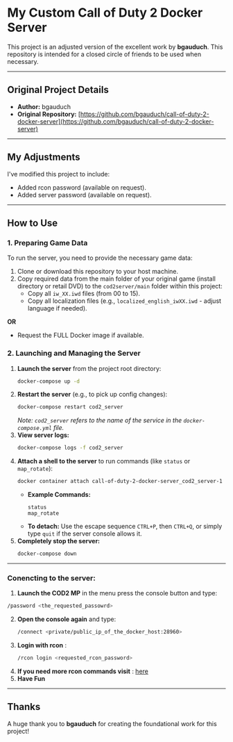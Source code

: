 # My Custom Call of Duty 2 Docker Server

This project is an adjusted version of the excellent work by **bgauduch**. This repository is intended for a closed circle of friends to be used when necessary.

---

## Original Project Details

* **Author:** bgauduch
* **Original Repository:** [https://github.com/bgauduch/call-of-duty-2-docker-server](https://github.com/bgauduch/call-of-duty-2-docker-server)

---

## My Adjustments

I've modified this project to include:

* Added rcon password (available on request).
* Added server password (available on request).

---

## How to Use

### 1. Preparing Game Data

To run the server, you need to provide the necessary game data:

1.  Clone or download this repository to your host machine.
2.  Copy required data from the main folder of your original game (install directory or retail DVD) to the `cod2server/main` folder within this project:
    * Copy all `iw_XX.iwd` files (from 00 to 15).
    * Copy all localization files (e.g., `localized_english_iwXX.iwd` - adjust language if needed).

**OR**

* Request the FULL Docker image if available.

### 2. Launching and Managing the Server

1.  **Launch the server** from the project root directory:
    ```bash
    docker-compose up -d
    ```
2.  **Restart the server** (e.g., to pick up config changes):
    ```bash
    docker-compose restart cod2_server
    ```
    *Note: `cod2_server` refers to the name of the service in the `docker-compose.yml` file.*
3.  **View server logs:**
    ```bash
    docker-compose logs -f cod2_server
    ```
4.  **Attach a shell to the server** to run commands (like `status` or `map_rotate`):
    ```bash
    docker container attach call-of-duty-2-docker-server_cod2_server-1
    ```
    * **Example Commands:**
        ```
        status
        map_rotate
        ```
    * **To detach:** Use the escape sequence `CTRL+P`, then `CTRL+Q`, or simply type `quit` if the server console allows it.
5.  **Completely stop the server:**
    ```bash
    docker-compose down
    ```

---
### Conencting to the server:
1.  **Launch the COD2 MP** in the menu press the console button and type:
   ```bash
   /password <the_requested_passowrd> 
   ```
2. **Open the console again** and type:
   ```bash
   /connect <private/public_ip_of_the_docker_host:28960>
   ```
3. **Login with rcon** :
   ```bash
   /rcon login <requested_rcon_password>
   ```
4.  **If you need more rcon commands visit** : [here](https://github.com/dcrnko/cod2-rcon-commands)
5.  **Have Fun**
---
## Thanks

A huge thank you to **bgauduch** for creating the foundational work for this project!
